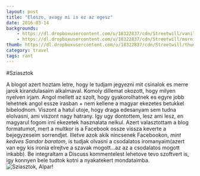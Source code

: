 ```yaml
---
layout: post
title: "Eloszo, avagy mi is ez az egesz"
date: 2016-03-14
backgrounds:
    - https://dl.dropboxusercontent.com/u/18322837/cdn/Streetwill/vanilla.jpeg
    - https://dl.dropboxusercontent.com/u/18322837/cdn/Streetwill/morning.jpeg
thumb: https://dl.dropboxusercontent.com/u/18322837/cdn/Streetwill/thumbs/the-bridge.jpeg
category: travel
tags: rant
---
```


#Sziasztok

  A blogot azert hoztam letre, hogy le tudjam jegyezni mit csinalok es merre jarok kirandulasaim alkalmaval. Komoly dillemat okozott, hogy milyen nyelven irjam. Angol mellett az szolt, hogy gyakorolhatnek es egyre jobb lehetnek angol essze irasban + nem kellene a magyar ekezetes betukkel bibelodnom. Viszont a hatul utoje, hogy draga edesanyam sem tudna elolvasni, ami viszont nagy hatrany. Igy ugy dontottem, lesz ami lesz, en magyarul fogom irni ekezetek hasznalata nelkul.
  Azert valasztottam a blog formatumot, mert a multkor is a Facebook ossze vissza keverte a bejegyzeseim sorrendjet. Illetve azok akik nincsenek Facebookon, *mint kedves Sandor baratom*, is tudjak olvasni a csodalatos iromanyaim(azert van egy kis ironia elrejtve a szavak mogott...az az a csodalatos mogott inkabb). Be integraltam a Discuss kommentelest lehetove tevo szoftvert is, igy konnyen bele tudtok kotni a nyakatekert mondataimba.
![Sziasztok, Alpar!](https://goo.gl/photos/w1sRC48BnEhZpwwD6)